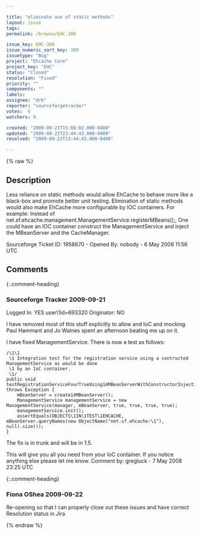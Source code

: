 ```yaml
---

title: "eliminate use of static methods"
layout: issue
tags: 
permalink: /browse/EHC-300

issue_key: EHC-300
issue_numeric_sort_key: 300
issuetype: "Bug"
project: "Ehcache Core"
project_key: "EHC"
status: "Closed"
resolution: "Fixed"
priority: ""
components: ""
labels: 
assignee: "drb"
reporter: "sourceforgetracker"
votes:  0
watchers: 0

created: "2009-09-21T15:08:02.000-0400"
updated: "2009-09-22T23:44:43.000-0400"
resolved: "2009-09-22T23:44:43.000-0400"

---
```




{% raw %}



## Description

<div markdown="1" class="description">

Less reliance on static methods would allow EhCache to behave more like a black-box and promote better unit testing. Elimination of static methods would also make EhCache more configurable by IOC containers.
For example:
Instead of net.sf.ehcache.management.ManagementService.registerMBeans();,
One could have an IOC container construct the ManagementService and inject the MBeanServer and the CacheManager.

Sourceforge Ticket ID: 1958670 - Opened By: nobody - 6 May 2008 11:56 UTC

</div>

## Comments


{:.comment-heading}
### **Sourceforge Tracker** <span class="date">2009-09-21</span>

<div markdown="1" class="comment">

Logged In: YES 
user\1id=693320
Originator: NO

I have removed most of this stuff explicitly to allow and IoC and mocking. Paul Hammant and Jo Walnes spent an afternoon beating me up on it.

I have fixed ManagementService. There is now a test as follows:


    /\1\1
     \1 Integration test for the registration service using a contructed ManagementService as would be done
     \1 by an IoC container.
     \1/
    public void testRegistrationServiceFourTrueUsing14MBeanServerWithConstructorInjection() throws Exception {
        mBeanServer = create14MBeanServer();
        ManagementService managementService = new ManagementService(manager, mBeanServer, true, true, true, true);
        managementService.init();
        assertEquals(OBJECTS\1IN\1TEST\1EHCACHE, mBeanServer.queryNames(new ObjectName("net.sf.ehcache:\1"), null).size());
    }

The fix is in trunk and will be in 1.5.

This will give you all you need from your IoC container. If you notice anything else please let me know.
Comment by: gregluck - 7 May 2008 23:25 UTC

</div>


{:.comment-heading}
### **Fiona OShea** <span class="date">2009-09-22</span>

<div markdown="1" class="comment">

Re-opening so that I can properly close out these issues and have correct Resolution status in Jira

</div>



{% endraw %}
